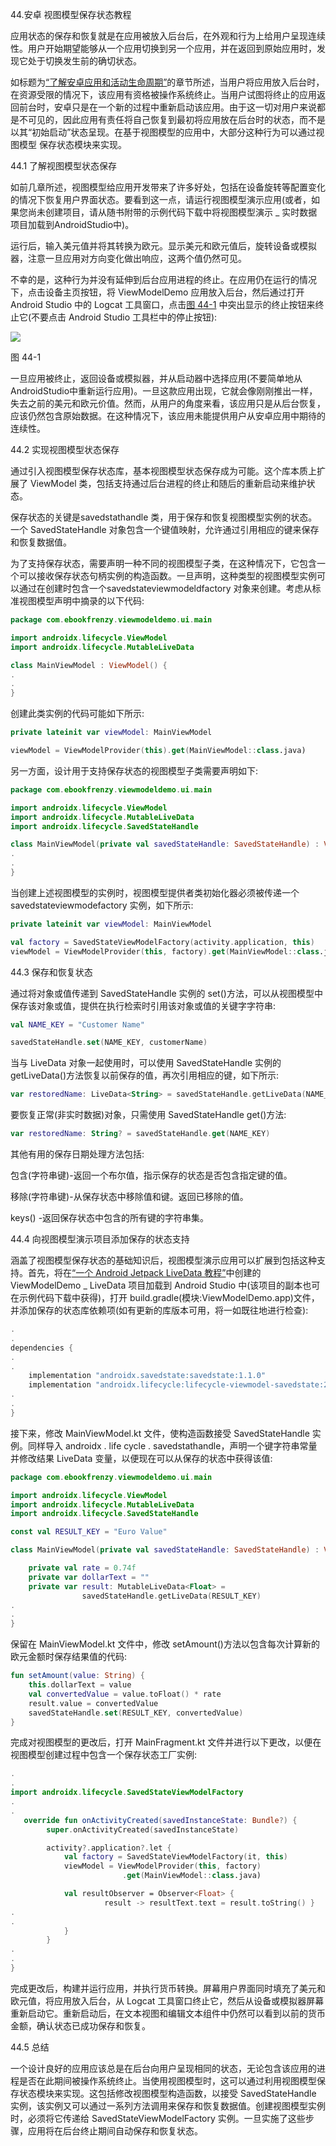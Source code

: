 44.安卓 视图模型保存状态教程

应用状态的保存和恢复就是在应用被放入后台后，在外观和行为上给用户呈现连续性。用户开始期望能够从一个应用切换到另一个应用，并在返回到原始应用时，发现它处于切换发生前的确切状态。

如标题为[“了解安卓应用和活动生命周期”](19.html#_idTextAnchor395)的章节所述，当用户将应用放入后台时，在资源受限的情况下，该应用有资格被操作系统终止。当用户试图将终止的应用返回前台时，安卓只是在一个新的过程中重新启动该应用。由于这一切对用户来说都是不可见的，因此应用有责任将自己恢复到最初将应用放在后台时的状态，而不是以其“初始启动”状态呈现。在基于视图模型的应用中，大部分这种行为可以通过视图模型 保存状态模块来实现。

44.1 了解视图模型状态保存

如前几章所述，视图模型给应用开发带来了许多好处，包括在设备旋转等配置变化的情况下恢复用户界面状态。要看到这一点，请运行视图模型演示应用(或者，如果您尚未创建项目，请从随书附带的示例代码下载中将视图模型演示 _ 实时数据项目加载到AndroidStudio中)。

运行后，输入美元值并将其转换为欧元。显示美元和欧元值后，旋转设备或模拟器，注意一旦应用对方向变化做出响应，这两个值仍然可见。

不幸的是，这种行为并没有延伸到后台应用进程的终止。在应用仍在运行的情况下，点击设备主页按钮，将 ViewModelDemo 应用放入后台，然后通过打开 Android Studio 中的 Logcat 工具窗口，点击[图 44-1](#_idTextAnchor905) 中突出显示的终止按钮来终止它(不要点击 Android Studio 工具栏中的停止按钮):

![](img/as_3.5_logcat_terminate.jpg)

图 44-1

一旦应用被终止，返回设备或模拟器，并从启动器中选择应用(不要简单地从AndroidStudio中重新运行应用)。一旦这款应用出现，它就会像刚刚推出一样，失去之前的美元和欧元价值。然而，从用户的角度来看，该应用只是从后台恢复，应该仍然包含原始数据。在这种情况下，该应用未能提供用户从安卓应用中期待的连续性。

44.2 实现视图模型状态保存

通过引入视图模型保存状态库，基本视图模型状态保存成为可能。这个库本质上扩展了 ViewModel 类，包括支持通过后台进程的终止和随后的重新启动来维护状态。

保存状态的关键是savedstathandle 类，用于保存和恢复视图模型实例的状态。一个 SavedStateHandle 对象包含一个键值映射，允许通过引用相应的键来保存和恢复数据值。

为了支持保存状态，需要声明一种不同的视图模型子类，在这种情况下，它包含一个可以接收保存状态句柄实例的构造函数。一旦声明，这种类型的视图模型实例可以通过在创建时包含一个savedstateviewmodeldfactory 对象来创建。考虑从标准视图模型声明中摘录的以下代码:

```kt
package com.ebookfrenzy.viewmodeldemo.ui.main

import androidx.lifecycle.ViewModel
import androidx.lifecycle.MutableLiveData

class MainViewModel : ViewModel() {
.
.
}
```

创建此类实例的代码可能如下所示:

```kt
private lateinit var viewModel: MainViewModel

viewModel = ViewModelProvider(this).get(MainViewModel::class.java)
```

另一方面，设计用于支持保存状态的视图模型子类需要声明如下:

```kt
package com.ebookfrenzy.viewmodeldemo.ui.main

import androidx.lifecycle.ViewModel
import androidx.lifecycle.MutableLiveData
import androidx.lifecycle.SavedStateHandle

class MainViewModel(private val savedStateHandle: SavedStateHandle) : ViewModel() {
.
.
}
```

当创建上述视图模型的实例时，视图模型提供者类初始化器必须被传递一个savedstateviewmodefactory 实例，如下所示:

```kt
private lateinit var viewModel: MainViewModel

val factory = SavedStateViewModelFactory(activity.application, this)
viewModel = ViewModelProvider(this, factory).get(MainViewModel::class.java)
```

44.3 保存和恢复状态

通过将对象或值传递到 SavedStateHandle 实例的 set()方法，可以从视图模型中保存该对象或值，提供在执行检索时引用该对象或值的关键字字符串:

```kt
val NAME_KEY = "Customer Name"

savedStateHandle.set(NAME_KEY, customerName)
```

当与 LiveData 对象一起使用时，可以使用 SavedStateHandle 实例的 getLiveData()方法恢复以前保存的值，再次引用相应的键，如下所示:

```kt
var restoredName: LiveData<String> = savedStateHandle.getLiveData(NAME_KEY)
```

要恢复正常(非实时数据)对象，只需使用 SavedStateHandle get()方法:

```kt
var restoredName: String? = savedStateHandle.get(NAME_KEY)
```

其他有用的保存日期处理方法包括:

包含(字符串键)-返回一个布尔值，指示保存的状态是否包含指定键的值。

移除(字符串键)-从保存状态中移除值和键。返回已移除的值。

keys() -返回保存状态中包含的所有键的字符串集。

44.4 向视图模型演示项目添加保存的状态支持

涵盖了视图模型保存状态的基础知识后，视图模型演示应用可以扩展到包括这种支持。首先，将在[“一个 Android Jetpack LiveData 教程”](41.html#_idTextAnchor869)中创建的 ViewModelDemo _ LiveData 项目加载到 Android Studio 中(该项目的副本也可在示例代码下载中获得)，打开 build.gradle(模块:ViewModelDemo.app)文件，并添加保存的状态库依赖项(如有更新的库版本可用，将一如既往地进行检查):

```kt
.
.
dependencies {
.
.    
    implementation "androidx.savedstate:savedstate:1.1.0"
    implementation "androidx.lifecycle:lifecycle-viewmodel-savedstate:2.3.1"
.
.
}
```

接下来，修改 MainViewModel.kt 文件，使构造函数接受 SavedStateHandle 实例。同样导入 androidx . life cycle . savedstathandle，声明一个键字符串常量并修改结果 LiveData 变量，以便现在可以从保存的状态中获得该值:

```kt
package com.ebookfrenzy.viewmodeldemo.ui.main

import androidx.lifecycle.ViewModel
import androidx.lifecycle.MutableLiveData
import androidx.lifecycle.SavedStateHandle

const val RESULT_KEY = "Euro Value"

class MainViewModel(private val savedStateHandle: SavedStateHandle) : ViewModel() {

    private val rate = 0.74f
    private var dollarText = ""
    private var result: MutableLiveData<Float> =  
                savedStateHandle.getLiveData(RESULT_KEY)
.
.
}
```

保留在 MainViewModel.kt 文件中，修改 setAmount()方法以包含每次计算新的欧元金额时保存结果值的代码:

```kt
fun setAmount(value: String) {
    this.dollarText = value
    val convertedValue = value.toFloat() * rate
    result.value = convertedValue
    savedStateHandle.set(RESULT_KEY, convertedValue)
}
```

完成对视图模型的更改后，打开 MainFragment.kt 文件并进行以下更改，以便在视图模型创建过程中包含一个保存状态工厂实例:

```kt
.
.
import androidx.lifecycle.SavedStateViewModelFactory
.
.
   override fun onActivityCreated(savedInstanceState: Bundle?) {
        super.onActivityCreated(savedInstanceState)

        activity?.application?.let {
            val factory = SavedStateViewModelFactory(it, this)
            viewModel = ViewModelProvider(this, factory)
                         .get(MainViewModel::class.java)

            val resultObserver = Observer<Float> { 
                     result -> resultText.text = result.toString() }
.
.
            }
        }
.
.
}
```

完成更改后，构建并运行应用，并执行货币转换。屏幕用户界面同时填充了美元和欧元值，将应用放入后台，从 Logcat 工具窗口终止它，然后从设备或模拟器屏幕重新启动它。重新启动后，在文本视图和编辑文本组件中仍然可以看到以前的货币金额，确认状态已成功保存和恢复。

44.5 总结

一个设计良好的应用应该总是在后台向用户呈现相同的状态，无论包含该应用的进程是否在此期间被操作系统终止。当使用视图模型时，这可以通过利用视图模型保存状态模块来实现。这包括修改视图模型构造函数，以接受 SavedStateHandle 实例，该实例又可以通过一系列方法调用来保存和恢复数据值。创建视图模型实例时，必须将它传递给 SavedStateViewModelFactory 实例。一旦实施了这些步骤，应用将在后台终止期间自动保存和恢复状态。